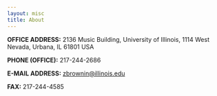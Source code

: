 ```yaml
---
layout: misc
title: About
---
```


**OFFICE ADDRESS:**
2136 Music Building, University of Illinois,
1114 West Nevada, Urbana, IL 61801  USA 


**PHONE (OFFICE):**
217-244-2686         


**E-MAIL ADDRESS:**
zbrownin@illinois.edu   


**FAX:**
217-244-4585
